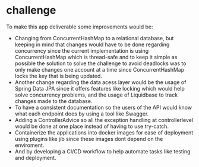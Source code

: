 # challenge

To make this app deliverable some improvements would be:

+ Changing from ConcurrentHashMap to a relational database, but keeping in mind that changes would have to be done regarding concurrency since the current implementation is using ConcurrentHashMap which is thread-safe and to keep it simple as possible the solution to solve the challenge to avoid deadlocks was to only make changes one account at a time since ConcurrentHashMap locks the key that is being updated.
+ Another change regarding the data acess layer would be the usage of Spring Data JPA since it offers features like locking which would help solve concurrency problems, and the usage of Liquidbase to track changes made to the database. 
+ To have a consistent documentation so the users of the API would know what each endpoint does by using a tool like Swagger.
+ Adding a ControllerAdvice so all the exception handling at controllerlevel would be done at one place instead of having to use try-catch.
+ Containerize the applications into docker images for ease of deployment using plugins like jib since these images dont depend on the enviroment.
+ And by developing a CI/CD workflow to help automate tasks like testing and deployment.

